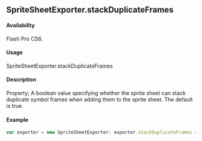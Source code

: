 ## SpriteSheetExporter.stackDuplicateFrames

#### Availability

Flash Pro CS6.

#### Usage

SpriteSheetExporter.stackDuplicateFrames

#### Description

Property; A boolean value specifying whether the sprite sheet can stack duplicate symbol frames when adding them to the sprite sheet. The default is true.

#### Example

```javascript
var exporter = new SpriteSheetExporter; exporter.stackDuplicateFrames = true;

```